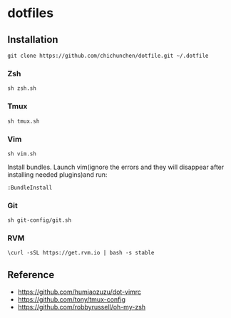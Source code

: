 # dotfiles

## Installation

    git clone https://github.com/chichunchen/dotfile.git ~/.dotfile

### Zsh

    sh zsh.sh

### Tmux

    sh tmux.sh

### Vim

    sh vim.sh

Install bundles. Launch vim(ignore the errors and they will disappear after installing needed plugins)and run:

    :BundleInstall

### Git

    sh git-config/git.sh

### RVM

    \curl -sSL https://get.rvm.io | bash -s stable

## Reference

- https://github.com/humiaozuzu/dot-vimrc
- https://github.com/tony/tmux-config
- https://github.com/robbyrussell/oh-my-zsh
